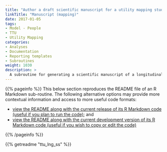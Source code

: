 ```yaml
---
title: "Author a draft scientific manuscript for a utility mapping study"
linkTitle: "Manuscript (mapping)"
date: 2017-01-05
tags:
- Model - People
- TTU
- Utility Mapping
categories:
- Analyses
- Documentation
- Reporting templates
- Subroutines
weight: 1030
description: >
  A subroutine for generating a scientific manuscript of a longitudinal utility mapping study undertaken with the TTU library.
---
```


{{% pageinfo %}}
This below section reproduces the README file of an R Markdown sub-routine. The following alternative options may provide more contextual information and access to more useful code formats:

* [view the README along with the current release of its R Markdown code (useful if you plan to run the code)](https://doi.org/10.5281/zenodo.5976987); and
* [view the README along with the current development version of its R Markdown code (useful if you wish to copy or edit the code)](https://github.com/ready4-dev/ttu_mdl_ctlg/) 

{{% /pageinfo %}}

{{% getreadme "ttu_lng_ss" %}}